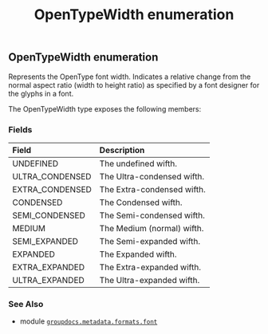 ﻿---
title: OpenTypeWidth enumeration
second_title: GroupDocs.Metadata for Python via .NET API References
description: 
type: docs
url: /python-net/groupdocs.metadata.formats.font/opentypewidth/
is_root: false
weight: 210
---

## OpenTypeWidth enumeration

Represents the OpenType font width.
Indicates a relative change from the normal aspect ratio (width to height ratio) 
as specified by a font designer for the glyphs in a font.



The OpenTypeWidth type exposes the following members:

### Fields
| Field | Description |
| :- | :- |
| UNDEFINED | The undefined wifth. |
| ULTRA_CONDENSED | The Ultra-condensed wifth. |
| EXTRA_CONDENSED | The Extra-condensed wifth. |
| CONDENSED | The Condensed wifth. |
| SEMI_CONDENSED | The Semi-condensed wifth. |
| MEDIUM | The Medium (normal) wifth. |
| SEMI_EXPANDED | The Semi-expanded wifth. |
| EXPANDED | The Expanded wifth. |
| EXTRA_EXPANDED | The Extra-expanded wifth. |
| ULTRA_EXPANDED | The Ultra-expanded wifth. |



### See Also
* module [`groupdocs.metadata.formats.font`](..)
